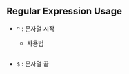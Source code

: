 ## Regular Expression Usage
- `^` : 문자열 시작
  - 사용법

  ``` javascript
  ```

- `$` : 문자열 끝

  ``` javascript
  ```

